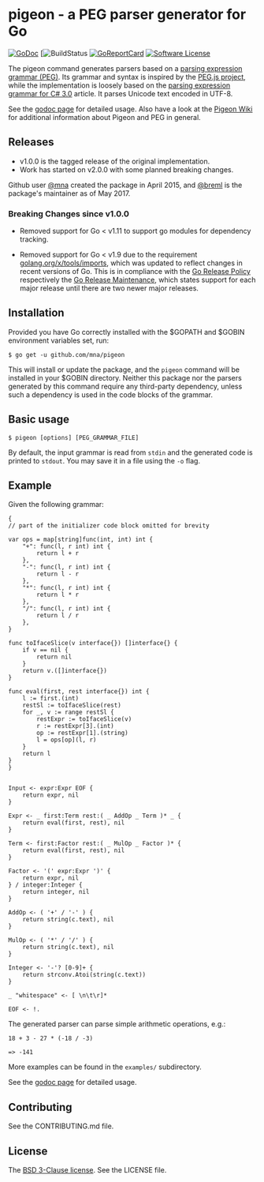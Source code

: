 # pigeon - a PEG parser generator for Go

[![GoDoc](https://godoc.org/github.com/mna/pigeon?status.png)](https://godoc.org/github.com/mna/pigeon)
[![BuildStatus](https://github.com/mna/pigeon/actions/workflows/test.yml/badge.svg)
[![GoReportCard](https://goreportcard.com/badge/github.com/mna/pigeon)](https://goreportcard.com/report/github.com/mna/pigeon)
[![Software License](https://img.shields.io/badge/license-BSD-blue.svg)](LICENSE)

The pigeon command generates parsers based on a [parsing expression grammar (PEG)][0]. Its grammar and syntax is inspired by the [PEG.js project][1], while the implementation is loosely based on the [parsing expression grammar for C# 3.0][2] article. It parses Unicode text encoded in UTF-8.

See the [godoc page][3] for detailed usage. Also have a look at the [Pigeon Wiki](https://github.com/mna/pigeon/wiki) for additional information about Pigeon and PEG in general.

## Releases

* v1.0.0 is the tagged release of the original implementation.
* Work has started on v2.0.0 with some planned breaking changes.

Github user [@mna][6] created the package in April 2015, and [@breml][5] is the package's maintainer as of May 2017.

### Breaking Changes since v1.0.0

* Removed support for Go < v1.11 to support go modules for dependency tracking.

* Removed support for Go < v1.9 due to the requirement [golang.org/x/tools/imports](https://godoc.org/golang.org/x/tools/imports), which was updated to reflect changes in recent versions of Go. This is in compliance with the [Go Release Policy](https://golang.org/doc/devel/release.html#policy) respectively the [Go Release Maintenance](https://github.com/golang/go/wiki/Go-Release-Cycle#release-maintenance), which states support for each major release until there are two newer major releases.

## Installation

Provided you have Go correctly installed with the $GOPATH and $GOBIN environment variables set, run:

```
$ go get -u github.com/mna/pigeon
```

This will install or update the package, and the `pigeon` command will be installed in your $GOBIN directory. Neither this package nor the parsers generated by this command require any third-party dependency, unless such a dependency is used in the code blocks of the grammar.

## Basic usage

```
$ pigeon [options] [PEG_GRAMMAR_FILE]
```

By default, the input grammar is read from `stdin` and the generated code is printed to `stdout`. You may save it in a file using the `-o` flag.

## Example

Given the following grammar:

```
{
// part of the initializer code block omitted for brevity

var ops = map[string]func(int, int) int {
    "+": func(l, r int) int {
        return l + r
    },
    "-": func(l, r int) int {
        return l - r
    },
    "*": func(l, r int) int {
        return l * r
    },
    "/": func(l, r int) int {
        return l / r
    },
}

func toIfaceSlice(v interface{}) []interface{} {
    if v == nil {
        return nil
    }
    return v.([]interface{})
}

func eval(first, rest interface{}) int {
    l := first.(int)
    restSl := toIfaceSlice(rest)
    for _, v := range restSl {
        restExpr := toIfaceSlice(v)
        r := restExpr[3].(int)
        op := restExpr[1].(string)
        l = ops[op](l, r)
    }
    return l
}
}


Input <- expr:Expr EOF {
    return expr, nil
}

Expr <- _ first:Term rest:( _ AddOp _ Term )* _ {
    return eval(first, rest), nil
}

Term <- first:Factor rest:( _ MulOp _ Factor )* {
    return eval(first, rest), nil
}

Factor <- '(' expr:Expr ')' {
    return expr, nil
} / integer:Integer {
    return integer, nil
}

AddOp <- ( '+' / '-' ) {
    return string(c.text), nil
}

MulOp <- ( '*' / '/' ) {
    return string(c.text), nil
}

Integer <- '-'? [0-9]+ {
    return strconv.Atoi(string(c.text))
}

_ "whitespace" <- [ \n\t\r]*

EOF <- !.
```

The generated parser can parse simple arithmetic operations, e.g.:

```
18 + 3 - 27 * (-18 / -3)

=> -141
```

More examples can be found in the `examples/` subdirectory.

See the [godoc page][3] for detailed usage.

## Contributing

See the CONTRIBUTING.md file.

## License

The [BSD 3-Clause license][4]. See the LICENSE file.

[0]: http://en.wikipedia.org/wiki/Parsing_expression_grammar
[1]: http://pegjs.org/
[2]: http://www.codeproject.com/Articles/29713/Parsing-Expression-Grammar-Support-for-C-Part
[3]: https://godoc.org/github.com/mna/pigeon
[4]: http://opensource.org/licenses/BSD-3-Clause
[5]: https://github.com/breml
[6]: https://github.com/mna
